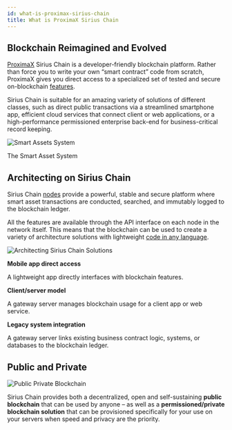 ```yaml
---
id: what-is-proximax-sirius-chain
title: What is ProximaX Sirius Chain
---
```

## Blockchain Reimagined and Evolved

[ProximaX](https://proximax.io/) Sirius Chain is a developer-friendly blockchain platform. Rather than force you to write your own “smart contract” code from scratch, ProximaX gives you direct access to a specialized set of tested and secure on-blockchain [features](../built-in-features/account.md).

Sirius Chain is suitable for an amazing variety of solutions of different classes, such as direct public transactions via a streamlined smartphone app, efficient cloud services that connect client or web applications, or a high-performance permissioned enterprise back-end for business-critical record keeping.

![Smart Assets System](/img/smart-assets-system.png "Smart Assets System")
<p class="caption">The Smart Asset System</p>

## Architecting on Sirius Chain

Sirius Chain [nodes](../protocol/node.md) provide a powerful, stable and secure platform where smart asset transactions are conducted, searched, and immutably logged to the blockchain ledger.

All the features are available through the API interface on each node in the network itself. This means that the blockchain can be used to create a variety of architecture solutions with lightweight [code in any language](../sdks/languages.md).

![Architecting Sirius Chain Solutions](/img/architecting-Sirius-Chain-solutions.png "Architecting Sirius Chain Solutions")

**Mobile app direct access**

A lightweight app directly interfaces with blockchain features.

**Client/server model**

A gateway server manages blockchain usage for a client app or web service.

**Legacy system integration**

A gateway server links existing business contract logic, systems, or databases to the blockchain ledger.

## Public and Private

![Public Private Blockchain](/img/public-private-blockchain.png "Public Private Blockchain")

Sirius Chain provides both a decentralized, open and self-sustaining **public blockchain** that can be used by anyone – as well as a **permissioned/private blockchain solution** that can be provisioned specifically for your use on your servers when speed and privacy are the priority.
